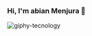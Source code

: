 ### Hi, I'm abian Menjura 👋
![giphy-tecnology](https://user-images.githubusercontent.com/86250631/209225927-b64f22d8-b04f-40e9-8cd8-e7d268d3e93a.gif)

<!--
**fabian-07-menjura/fabian-07-menjura** is a ✨ _special_ ✨ repository because its `README.md` (this file) appears on your GitHub profile.

Here are some ideas to get you started:

- 🔭 I’m currently working on ...
- 🌱 I’m currently learning ...
- 👯 I’m looking to collaborate on ...
- 🤔 I’m looking for help with ...
- 💬 Ask me about ...
- 📫 How to reach me: ...
- 😄 Pronouns: ...
- ⚡ Fun fact: ...
-->

